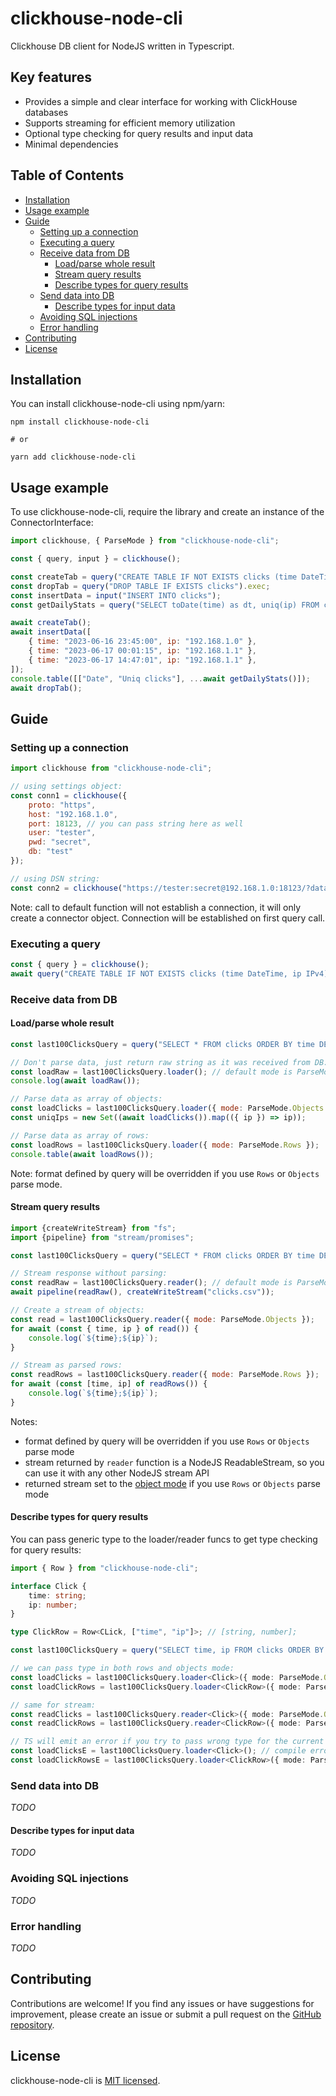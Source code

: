 # clickhouse-node-cli

Clickhouse DB client for NodeJS written in Typescript.

## Key features

- Provides a simple and clear interface for working with ClickHouse databases
- Supports streaming for efficient memory utilization 
- Optional type checking for query results and input data
- Minimal dependencies

## Table of Contents

- [Installation](#installation)
- [Usage example](#usage-example)
- [Guide](#guide)
  - [Setting up a connection](#setting-up-a-connection)
  - [Executing a query](#executing-a-query)
  - [Receive data from DB](#receive-data-from-db)
    - [Load/parse whole result](#loadparse-whole-result)
    - [Stream query results](#stream-query-results)
    - [Describe types for query results](#describe-types-for-query-results)
  - [Send data into DB](#send-data-into-db)
    - [Describe types for input data](#describe-types-for-input-data)
  - [Avoiding SQL injections](#avoiding-sql-injections)
  - [Error handling](#error-handling)
- [Contributing](#contributing)
- [License](#license)

## Installation

You can install clickhouse-node-cli using npm/yarn:

```shell
npm install clickhouse-node-cli

# or

yarn add clickhouse-node-cli
```

## Usage example

To use clickhouse-node-cli, require the library and create an instance of the ConnectorInterface:

```javascript
import clickhouse, { ParseMode } from "clickhouse-node-cli";

const { query, input } = clickhouse();

const createTab = query("CREATE TABLE IF NOT EXISTS clicks (time DateTime, ip IPv4) ENGINE = Memory").exec;
const dropTab = query("DROP TABLE IF EXISTS clicks").exec;
const insertData = input("INSERT INTO clicks");
const getDailyStats = query("SELECT toDate(time) as dt, uniq(ip) FROM clicks GROUP BY dt").loader({ mode: ParseMode.Rows });

await createTab();
await insertData([
    { time: "2023-06-16 23:45:00", ip: "192.168.1.0" },
    { time: "2023-06-17 00:01:15", ip: "192.168.1.1" },
    { time: "2023-06-17 14:47:01", ip: "192.168.1.1" },
]);
console.table([["Date", "Uniq clicks"], ...await getDailyStats()]);
await dropTab();
```

## Guide

### Setting up a connection

```javascript
import clickhouse from "clickhouse-node-cli";

// using settings object:
const conn1 = clickhouse({
    proto: "https",
    host: "192.168.1.0",
    port: 18123, // you can pass string here as well
    user: "tester",
    pwd: "secret",
    db: "test"
});

// using DSN string:
const conn2 = clickhouse("https://tester:secret@192.168.1.0:18123/?database=test");
```

Note: call to default function will not establish a connection, it will only create a connector object. Connection will be established on first query call.

### Executing a query

```javascript
const { query } = clickhouse();
await query("CREATE TABLE IF NOT EXISTS clicks (time DateTime, ip IPv4) ENGINE = Memory").exec();
```

### Receive data from DB

#### Load/parse whole result

```javascript
const last100ClicksQuery = query("SELECT * FROM clicks ORDER BY time DESC LIMIT 100 FORMAT PrettyCompact");

// Don't parse data, just return raw string as it was received from DB:
const loadRaw = last100ClicksQuery.loader(); // default mode is ParseMode.Raw
console.log(await loadRaw());

// Parse data as array of objects:
const loadClicks = last100ClicksQuery.loader({ mode: ParseMode.Objects });
const uniqIps = new Set((await loadClicks()).map(({ ip }) => ip));

// Parse data as array of rows:
const loadRows = last100ClicksQuery.loader({ mode: ParseMode.Rows });
console.table(await loadRows());
```

Note: format defined by query will be overridden if you use `Rows` or `Objects` parse mode.

#### Stream query results

```javascript
import {createWriteStream} from "fs";
import {pipeline} from "stream/promises";

const last100ClicksQuery = query("SELECT * FROM clicks ORDER BY time DESC LIMIT 100 FORMAT CSV");

// Stream response without parsing:
const readRaw = last100ClicksQuery.reader(); // default mode is ParseMode.Raw
await pipeline(readRaw(), createWriteStream("clicks.csv"));

// Create a stream of objects:
const read = last100ClicksQuery.reader({ mode: ParseMode.Objects });
for await (const { time, ip } of read()) {
    console.log(`${time};${ip}`);
}

// Stream as parsed rows:
const readRows = last100ClicksQuery.reader({ mode: ParseMode.Rows });
for await (const [time, ip] of readRows()) {
    console.log(`${time};${ip}`);
}
```

Notes:
- format defined by query will be overridden if you use `Rows` or `Objects` parse mode
- stream returned by `reader` function is a NodeJS ReadableStream, so you can use it with any other NodeJS stream API
- returned stream set to the [object mode](https://nodejs.org/api/stream.html#object-mode) if you use `Rows` or `Objects` parse mode

#### Describe types for query results

You can pass generic type to the loader/reader funcs to get type checking for query results:

```typescript
import { Row } from "clickhouse-node-cli";

interface Click {
    time: string;
    ip: number;
}

type ClickRow = Row<CLick, ["time", "ip"]>; // [string, number];

const last100ClicksQuery = query("SELECT time, ip FROM clicks ORDER BY time DESC LIMIT 100");

// we can pass type in both rows and objects mode:
const loadClicks = last100ClicksQuery.loader<Click>({ mode: ParseMode.Objects }); // () => Promise<Click[]>
const loadClickRows = last100ClicksQuery.loader<ClickRow>({ mode: ParseMode.Rows }); // () => Promise<ClickRow[]>

// same for stream:
const readClicks = last100ClicksQuery.reader<Click>({ mode: ParseMode.Objects }); // () => TypedReadable<Click>
const readClickRows = last100ClicksQuery.reader<ClickRow>({ mode: ParseMode.Rows }); // () => TypedReadable<ClickRow>

// TS will emit an error if you try to pass wrong type for the current parse mode
const loadClicksE = last100ClicksQuery.loader<Click>(); // compile error!
const loadClickRowsE = last100ClicksQuery.loader<ClickRow>({ mode: ParseMode.Objects }); // compile error!
```

### Send data into DB

_TODO_

#### Describe types for input data

_TODO_

### Avoiding SQL injections

_TODO_

### Error handling

_TODO_

## Contributing

Contributions are welcome! If you find any issues or have suggestions for improvement, please create an issue or submit a pull request on the [GitHub repository](https://github.com/webproducer/clickhouse-node-cli).

## License

clickhouse-node-cli is [MIT licensed](./LICENSE).

